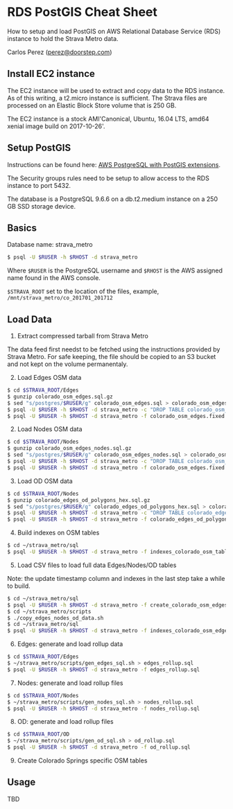 # RDS PostGIS Cheat Sheet

How to setup and load PostGIS on AWS Relational Database Service (RDS) instance to hold the Strava Metro data.

Carlos Perez (perez@doorstep.com)

## Install EC2 instance

The EC2 instance will be used to extract and copy data to the RDS instance. As of this writing, a t2.micro
instance is sufficient. The Strava files are processed on an Elastic Block Store volume that is 250 GB.

The EC2 instance is a stock AMI'Canonical, Ubuntu, 16.04 LTS, amd64 xenial image build on 2017-10-26'.

## Setup PostGIS

Instructions can be found here: [AWS PostgreSQL with PostGIS extensions](http://docs.aws.amazon.com/AmazonRDS/latest/UserGuide/Appendix.PostgreSQL.CommonDBATasks.html#Appendix.PostgreSQL.CommonDBATasks.PostGIS).

The Security groups rules need to be setup to allow access to the RDS instance to port 5432.

The database is a PostgreSQL 9.6.6 on a db.t2.medium instance on a 250 GB SSD storage device.

## Basics

Database name: strava_metro

```bash
$ psql -U $RUSER -h $RHOST -d strava_metro
```

Where `$RUSER` is the PostgreSQL username and `$RHOST` is the AWS assigned name found in the AWS console.

`$STRAVA_ROOT` set to the location of the files, example, `/mnt/strava_metro/co_201701_201712`

## Load Data

1) Extract compressed tarball from Strava Metro

The data feed first needst to be fetched using the instructions provided by Strava Metro. For safe keeping, the
file should be copied to an S3 bucket and not kept on the volume permanentaly.

2) Load Edges OSM data

```bash
$ cd $STRAVA_ROOT/Edges
$ gunzip colorado_osm_edges.sql.gz
$ sed "s/postgres/$RUSER/g" colorado_osm_edges.sql > colorado_osm_edges.fixed.sql
$ psql -U $RUSER -h $RHOST -d strava_metro -c "DROP TABLE colorado_osm_edges;"
$ psql -U $RUSER -h $RHOST -d strava_metro -f colorado_osm_edges.fixed.sql
```

2) Load Nodes OSM data

```bash
$ cd $STRAVA_ROOT/Nodes
$ gunzip colorado_osm_edges_nodes.sql.gz
$ sed "s/postgres/$RUSER/g" colorado_osm_edges_nodes.sql > colorado_osm_edges_nodes.fixed.sql
$ psql -U $RUSER -h $RHOST -d strava_metro -c "DROP TABLE colorado_osm_edges_nodes;"
$ psql -U $RUSER -h $RHOST -d strava_metro -f colorado_osm_edges.fixed.sql
```

3) Load OD OSM data

```bash
$ cd $STRAVA_ROOT/Nodes
$ gunzip colorado_edges_od_polygons_hex.sql.gz
$ sed "s/postgres/$RUSER/g" colorado_edges_od_polygons_hex.sql > colorado_edges_od_polygons_hex.fixed.sql
$ psql -U $RUSER -h $RHOST -d strava_metro -c "DROP TABLE colorado_edges_od_polygons_hex;"
$ psql -U $RUSER -h $RHOST -d strava_metro -f colorado_edges_od_polygons_hex.fixed.sql
```

4) Build indexes on OSM tables

```bash
$ cd ~/strava_metro/sql
$ psql -U $RUSER -h $RHOST -d strava_metro -f indexes_colorado_osm_tables.sql
```

5) Load CSV files to load full data Edges/Nodes/OD tables

Note: the update timestamp column and indexes in the last step take a while to build.

```bash
$ cd ~/strava_metro/sql
$ psql -U $RUSER -h $RHOST -d strava_metro -f create_colorado_osm_edges_metro_edges_data.sql
$ cd ~/strava_metro/scripts
$ ./copy_edges_nodes_od_data.sh
$ cd ~/strava_metro/sql
$ psql -U $RUSER -h $RHOST -d strava_metro -f indexes_colorado_osm_edges_metro_edges_data.sql
```

6) Edges: generate and load rollup data

```bash
$ cd $STRAVA_ROOT/Edges
$ ~/strava_metro/scripts/gen_edges_sql.sh > edges_rollup.sql
$ psql -U $RUSER -h $RHOST -d strava_metro -f edges_rollup.sql
```

7) Nodes: generate and load rollup files

```bash
$ cd $STRAVA_ROOT/Nodes
$ ~/strava_metro/scripts/gen_nodes_sql.sh > nodes_rollup.sql
$ psql -U $RUSER -h $RHOST -d strava_metro -f nodes_rollup.sql
```

8) OD: generate and load rollup files

```bash
$ cd $STRAVA_ROOT/OD
$ ~/strava_metro/scripts/gen_od_sql.sh > od_rollup.sql
$ psql -U $RUSER -h $RHOST -d strava_metro -f od_rollup.sql
```

9) Create Colorado Springs specific OSM tables

## Usage

TBD
